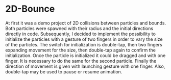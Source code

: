 # 2D-Bounce
At first it was a demo project of 2D collisions between particles and bounds.
Both particles were spawned with their radius and the initial directions directly in code.
Subsequently, I decided to implement the possibility to initialize the particles with a gesture of two fingers in order to vary the size of the particles. 
The switch for initialization is double-tap, then two fingers expanding movement for the size, then double-tap again to confirm the initialization.
Once the particle is initialized it could be dragged and with one finger. 
It is necessary to do the same for the second particle.
Finally the direction of movement is given with launching gesture with one finger.
Also, double-tap may be used to pause or resume animation. 